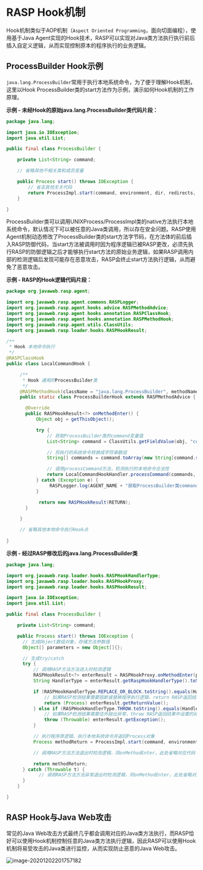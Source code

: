 # RASP Hook机制

Hook机制类似于AOP机制（`Aspect Oriented Programming`，面向切面编程），使用基于Java Agent实现的Hook技术，RASP可以实现对Java类方法执行执行前后插入自定义逻辑，从而实现控制原本的程序执行的业务逻辑。



## ProcessBuilder Hook示例

`java.lang.ProcessBuilder`常用于执行本地系统命令，为了便于理解Hook机制，这里以Hook ProcessBuilder类的start方法作为示例，演示如何Hook机制的工作原理。

**示例 - 未经Hook的原始java.lang.ProcessBuilder类代码片段：**

```java
package java.lang;

import java.io.IOException;
import java.util.List;

public final class ProcessBuilder {

    private List<String> command;

    // 省略其他不相关类和成员变量

    public Process start() throws IOException {
        // 省去其他无关代码
        return ProcessImpl.start(command, environment, dir, redirects, redirectErrorStream);
    }

}
```

ProcessBuilder类可以调用UNIXProcess/ProcessImpl类的native方法执行本地系统命令，默认情况下可以被任意的Java类调用，所以存在安全问题。RASP使用Agent机制动态修改了ProcessBuilder类的start方法字节码，在方法体的前后插入RASP防御代码，当start方法被调用时因为程序逻辑已被RASP更改，必须先执行RASP的防御逻辑之后才能够执行start方法的原始业务逻辑，如果RASP调用内部的检测逻辑后发现可能存在恶意攻击，RASP会终止start方法执行逻辑，从而避免了恶意攻击。

**示例 - RASP的Hook逻辑代码片段：**

```java
package org.javaweb.rasp.agent;

import org.javaweb.rasp.agent.commons.RASPLogger;
import org.javaweb.rasp.agent.hooks.advice.RASPMethodAdvice;
import org.javaweb.rasp.agent.hooks.annotation.RASPClassHook;
import org.javaweb.rasp.agent.hooks.annotation.RASPMethodHook;
import org.javaweb.rasp.agent.utils.ClassUtils;
import org.javaweb.rasp.loader.hooks.RASPHookResult;

/**
 * Hook 本地命令执行
 */
@RASPClassHook
public class LocalCommandHook {

     /**
      * Hook 通用的ProcessBuilder类
      */
     @RASPMethodHook(className = "java.lang.ProcessBuilder", methodName = "start")
     public static class ProcessBuilderHook extends RASPMethodAdvice {

       @Override
       public RASPHookResult<?> onMethodEnter() {
           Object obj = getThisObject();

           try {
               // 获取ProcessBuilder类的command变量值
               List<String> command = ClassUtils.getFieldValue(obj, "command");

               // 将执行的系统命令转换成字符串数组
               String[] commands = command.toArray(new String[command.size()]);

               // 调用processCommand方法，检测执行的本地命令合法性
               return LocalCommandHookHandler.processCommand(commands, obj, this);
           } catch (Exception e) {
           		RASPLogger.log(AGENT_NAME + "获取ProcessBuilder类command变量异常:" + e, e);
           }

         	return new RASPHookResult(RETURN);
       }

     }

     // 省略其他本地命令执行Hook点
  
}
```

**示例 - 经过RASP修改后的java.lang.ProcessBuilder类**

```java
package java.lang;

import org.javaweb.rasp.loader.hooks.RASPHookHandlerType;
import org.javaweb.rasp.loader.hooks.RASPHookProxy;
import org.javaweb.rasp.loader.hooks.RASPHookResult;

import java.io.IOException;
import java.util.List;

public final class ProcessBuilder {

	private List<String> command;

	public Process start() throws IOException {
      // 生成Object数组对象，存储方法参数值
      Object[] parameters = new Object[]{};

      // 生成try/catch
      try {
          // 调用RASP方法方法进入时检测逻辑
          RASPHookResult<?> enterResult = RASPHookProxy.onMethodEnter(parameters, ...);
          String HandlerType = enterResult.getRaspHookHandlerType().toString();

          if (RASPHookHandlerType.REPLACE_OR_BLOCK.toString().equals(HandlerType)) {
              // 如果RASP检测结果需要阻断或替换程序执行逻辑，return RASP返回结果中设置的返回值
              return (Process) enterResult.getReturnValue();
          } else if (RASPHookHandlerType.THROW.toString().equals(HandlerType)) {
              // 如果RASP检测结果需要往外抛出异常，throw RASP返回结果中设置的异常对象
              throw (Throwable) enterResult.getException();
          }

          // 执行程序原逻辑，执行本地系统命令并返回Process对象
          Process methodReturn = ProcessImpl.start(command, environment, dir, redirects, redirectErrorStream);

          // 调用RASP方法方法退出时检测逻辑，同onMethodEnter，此处省略对应代码

          return methodReturn;
      } catch (Throwable t) {
        	// 调用RASP方法方法异常退出时检测逻辑，同onMethodEnter，此处省略对应代码
      }
	}

}
```



## RASP Hook与Java Web攻击

常见的Java Web攻击方式最终几乎都会调用对应的Java类方法执行，而RASP恰好可以使用Hook机制控制任意的Java类方法执行逻辑，因此RASP可以使用Hook机制将易受攻击的Java类进行监控，从而实现防止恶意的Java Web攻击。

<img src="https://javasec.oss-cn-hongkong.aliyuncs.com/images/image-20201202201757182.png" alt="image-20201202201757182" />


